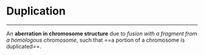 # Duplication
---
An **aberration in chromosome structure** due to *fusion with a fragment from a homologous chromosome*, such that ==a portion of a chromosome is duplicated==.